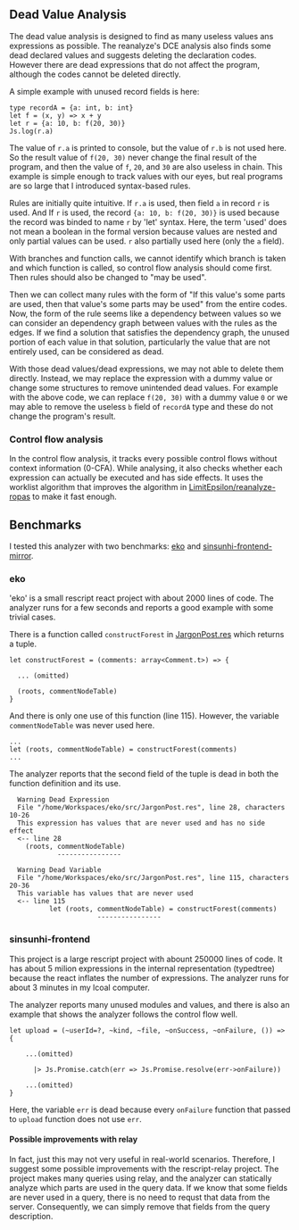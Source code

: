 ## Dead Value Analysis

The dead value analysis is designed to find as many useless values ans expressions as possible. The reanalyze's DCE analysis also finds some dead declared values and suggests deleting the declaration codes. However there are dead expressions that do not affect the program, although the codes cannot be deleted directly.

A simple example with unused record fields is here:

```rescript
type recordA = {a: int, b: int}
let f = (x, y) => x + y
let r = {a: 10, b: f(20, 30)}
Js.log(r.a)
```

The value of `r.a` is printed to console, but the value of `r.b` is not used here. So the result value of `f(20, 30)` never change the final result of the program, and then the value of `f`, `20`, and `30` are also useless in chain. This example is simple enough to track values with our eyes, but real programs are so large that I introduced syntax-based rules.

Rules are initially quite intuitive. If `r.a` is used, then field `a` in record `r` is used. And If `r` is used, the record `{a: 10, b: f(20, 30)}` is used because the record was binded to name `r` by 'let' syntax. Here, the term 'used' does not mean a boolean in the formal version because values are nested and only partial values can be used. `r` also partially used here (only the `a` field).

With branches and function calls, we cannot identify which branch is taken and which function is called, so control flow analysis should come first. Then rules should also be changed to "may be used".

Then we can collect many rules with the form of "If this value's some parts are used, then that value's some parts may be used" from the entire codes. Now, the form of the rule seems like a dependency between values so we can consider an dependency graph between values with the rules as the edges. If we find a solution that satisfies the dependency graph, the unused portion of each value in that solution, particularly the value that are not entirely used, can be considered as dead.

With those dead values/dead expressions, we may not able to delete them directly. Instead, we may replace the expression with a dummy value or change some structures to remove unintended dead values. For example with the above code, we can replace `f(20, 30)` with a dummy value `0` or we may able to remove the useless `b` field of `recordA` type and these do not change the program's result.

### Control flow analysis
In the control flow analysis, it tracks every possible control flows without context information (0-CFA). While analysing, it also checks whether each expression can actually be executed and has side effects.
It uses the worklist algorithm that improves the algorithm in [LimitEpsilon/reanalyze-ropas](https://github.com/LimitEpsilon/reanalyze-ropas) to make it fast enough.

## Benchmarks
I tested this analyzer with two benchmarks: [eko](https://github.com/Zeta611/eko) and [sinsunhi-frontend-mirror](https://github.com/green-labs/sinsunhi-frontend-mirror).

### eko

'eko' is a small rescript react project with about 2000 lines of code. The analyzer runs for a few seconds and reports a good example with some trivial cases.

There is a function called `constructForest` in [JargonPost.res](https://github.com/Zeta611/eko/blob/9287bd7248b89b6bf51da9feb7ac5495bdedc40d/src/JargonPost.res) which returns a tuple.
```rescript
let constructForest = (comments: array<Comment.t>) => {

  ... (omitted)

  (roots, commentNodeTable)
}
```

And there is only one use of this function (line 115). However, the variable `commentNodeTable` was never used here.

```rescript
... 
let (roots, commentNodeTable) = constructForest(comments)
...
```

The analyzer reports that the second field of the tuple is dead in both the function definition and its use.

```
  Warning Dead Expression
  File "/home/Workspaces/eko/src/JargonPost.res", line 28, characters 10-26
  This expression has values that are never used and has no side effect
  <-- line 28
    (roots, commentNodeTable)
            ----------------

  Warning Dead Variable
  File "/home/Workspaces/eko/src/JargonPost.res", line 115, characters 20-36
  This variable has values that are never used
  <-- line 115
          let (roots, commentNodeTable) = constructForest(comments)
                      ----------------
```


### sinsunhi-frontend

This project is a large rescript project with abount 250000 lines of code. It has about 5 milion expressions in the internal representation (typedtree) because the react inflates the number of expressions. The analyzer runs for about 3 minutes in my lcoal computer.

The analyzer reports many unused modules and values, and there is also an example that shows the analyzer follows the control flow well.

```rescript
let upload = (~userId=?, ~kind, ~file, ~onSuccess, ~onFailure, ()) => {

    ...(omitted)

      |> Js.Promise.catch(err => Js.Promise.resolve(err->onFailure))

    ...(omitted)
}
```

Here, the variable `err` is dead because every `onFailure` function that passed to `upload` function does not use `err`.


#### Possible improvements with relay
In fact, just this may not very useful in real-world scenarios. Therefore, I suggest some possible improvements with the rescript-relay project. The project makes many queries using relay, and the analyzer can statically analyze which parts are used in the query data. If we know that some fields are never used in a query, there is no need to requst that data from the server. Consequently, we can simply remove that fields from the query description.
